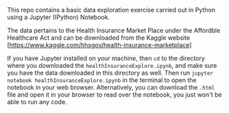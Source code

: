 This repo contains a basic data exploration exercise carried out in Python using a Jupyter (IPython) Notebook.

The data pertains to the Health Insurance Market Place under the Affordble Healthcare Act and can be downloaded from the Kaggle website [https://www.kaggle.com/hhsgov/health-insurance-marketplace]

If you have Jupyter installed on your machine, then `cd` to the directory where you downloaded the `healthInsuranceExplore.ipynb`, and make sure you have the data downloaded in this directory as well. Then run `jupyter notebook healthInsuranceExplore.ipynb` in the terminal to open the notebook in your web browser. Alternatively, you can download the `.html` file and open it in your browser to read over the notebook, you just won't be able to run any code.
